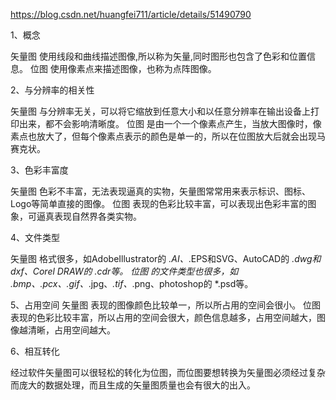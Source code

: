 

https://blog.csdn.net/huangfei711/article/details/51490790

1、概念

矢量图 使用线段和曲线描述图像,所以称为矢量,同时图形也包含了色彩和位置信息。 
位图 使用像素点来描述图像，也称为点阵图像。

2、与分辨率的相关性

矢量图 与分辨率无关，可以将它缩放到任意大小和以任意分辨率在输出设备上打印出来，都不会影响清晰度。 
位图 是由一个一个像素点产生，当放大图像时，像素点也放大了，但每个像素点表示的颜色是单一的，所以在位图放大后就会出现马赛克状。

3、色彩丰富度

矢量图 色彩不丰富，无法表现逼真的实物，矢量图常常用来表示标识、图标、Logo等简单直接的图像。 
位图 表现的色彩比较丰富，可以表现出色彩丰富的图象，可逼真表现自然界各类实物。

4、文件类型

矢量图 格式很多，如AdobeIllustrator的 *.AI、*.EPS和SVG、AutoCAD的 *.dwg和dxf、Corel DRAW的 *.cdr等。 
位图 的文件类型也很多，如 *.bmp、*.pcx、*.gif、*.jpg、*.tif、*.png、photoshop的 *.psd等。

5、占用空间 
矢量图 表现的图像颜色比较单一，所以所占用的空间会很小。 
位图 表现的色彩比较丰富，所以占用的空间会很大，颜色信息越多，占用空间越大，图像越清晰，占用空间越大。

6、相互转化

经过软件矢量图可以很轻松的转化为位图，而位图要想转换为矢量图必须经过复杂而庞大的数据处理，而且生成的矢量图质量也会有很大的出入。